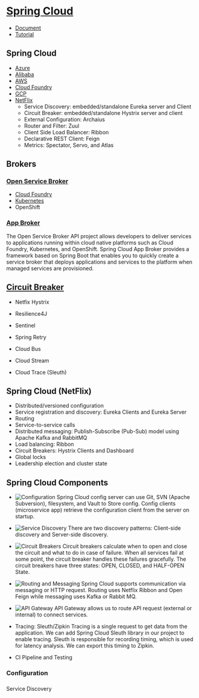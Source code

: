 # [Spring Cloud](https://spring.io/projects/spring-cloud)
- [Document](https://cloud.spring.io/spring-cloud-static/spring-cloud.htm)
- [Tutorial](https://www.javatpoint.com/components-of-spring-cloud)


## Spring Cloud
- [Azure](https://spring.io/projects/spring-cloud-azure)
- [Alibaba](https://spring.io/projects/spring-cloud-alibaba)
- [AWS](https://spring.io/projects/spring-cloud-aws)
- [Cloud Foundry](https://spring.io/projects/spring-cloud-cloudfoundry)
- [GCP](https://spring.io/projects/spring-cloud-gcp)
- [NetFlix](https://spring.io/projects/spring-cloud-netflix)
    - Service Discovery: embedded/standalone Eureka server and Client
    - Circuit Breaker: embedded/standalone Hystrix server and client
    - External Configuration: Archaius
    - Router and Filter: Zuul
    - Client Side Load Balancer: Ribbon
    - Declarative REST Client: Feign
    - Metrics: Spectator, Servo, and Atlas

## Brokers
### [Open Service Broker](https://spring.io/projects/spring-cloud-open-service-broker)
- [Cloud Foundry](https://spring.io/projects/spring-cloud-cloudfoundry-service-broker)
- [Kubernetes](https://spring.io/projects/spring-cloud-kubernetes)
- OpenShift


### [App Broker](https://spring.io/projects/spring-cloud-app-broker)
The Open Service Broker API project allows developers to deliver services to applications running within cloud native platforms 
such as Cloud Foundry, Kubernetes, and OpenShift. Spring Cloud App Broker provides a framework based on Spring Boot that enables
you to quickly create a service broker that deploys applications and services to the platform when managed services are provisioned.

## 

## [Circuit Breaker](https://spring.io/projects/spring-cloud-circuitbreaker)
- Netfix Hystrix
- Resilience4J
- Sentinel
- Spring Retry

- Cloud Bus
- Cloud Stream
- Cloud Trace (Sleuth)



## Spring Cloud (NetFlix)
- Distributed/versioned configuration
- Service registration and discovery: Eureka Clients and Eureka Server
- Routing
- Service-to-service calls
- Distributed messaging: Publish-Subscribe (Pub-Sub) model using Apache Kafka and RabbitMQ
- Load balancing: Ribbon
- Circuit Breakers: Hystrix Clients and Dashboard
- Global locks
- Leadership election and cluster state


## Spring Cloud Components
- ![Configuration](https://static.javatpoint.com/tutorial/spring-cloud/images/components-of-spring-cloud.png)
Spring Cloud config server can use Git, SVN (Apache Subversion), filesystem, and Vault to Store config. 
Config clients (microservice app) retrieve the configuration client from the server on startup.

- ![Service Discovery](https://static.javatpoint.com/tutorial/spring-cloud/images/components-of-spring-cloud2.png)
There are two discovery patterns: Client-side discovery and Server-side discovery.

- ![Circuit Breakers](https://static.javatpoint.com/tutorial/spring-cloud/images/components-of-spring-cloud3.png)
Circuit breakers calculate when to open and close the circuit and what to do in case of failure. When all services fail at some point, the circuit breaker handles these failures gracefully. The circuit breakers have three states: OPEN, CLOSED, and HALF-OPEN State.


- ![Routing and Messaging](https://static.javatpoint.com/tutorial/spring-cloud/images/components-of-spring-cloud7.png)
Spring Cloud supports communication via messaging or HTTP request. Routing uses Netflix Ribbon and Open Feign while messaging uses Kafka or Rabbit MQ.


- ![API Gateway](https://static.javatpoint.com/tutorial/spring-cloud/images/components-of-spring-cloud8.png)
API Gateway allows us to route API request (external or internal) to connect services.

- Tracing: Sleuth/Zipkin
Tracing is a single request to get data from the application. We can add Spring Cloud Sleuth library in our project to enable tracing. Sleuth is responsible for recording timing, which is used for latency analysis. We can export this timing to Zipkin.

- CI Pipeline and Testing

### Configuration

###
Service Discovery



